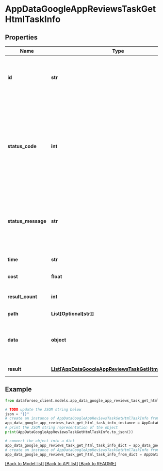 # AppDataGoogleAppReviewsTaskGetHtmlTaskInfo


## Properties

Name | Type | Description | Notes
------------ | ------------- | ------------- | -------------
**id** | **str** | task identifier unique task identifier in our system in the UUID format | [optional] 
**status_code** | **int** | status code of the task generated by DataForSEO, can be within the following range: 10000-60000 you can find the full list of the response codes here | [optional] 
**status_message** | **str** | informational message of the task you can find the full list of general informational messages here | [optional] 
**time** | **str** | execution time, seconds | [optional] 
**cost** | **float** | total tasks cost, USD | [optional] 
**result_count** | **int** | number of elements in the result array | [optional] 
**path** | **List[Optional[str]]** | URL path | [optional] 
**data** | **object** | contains the same parameters that you specified in the POST request | [optional] 
**result** | [**List[AppDataGoogleAppReviewsTaskGetHtmlResultInfo]**](AppDataGoogleAppReviewsTaskGetHtmlResultInfo.md) | array of results | [optional] 

## Example

```python
from dataforseo_client.models.app_data_google_app_reviews_task_get_html_task_info import AppDataGoogleAppReviewsTaskGetHtmlTaskInfo

# TODO update the JSON string below
json = "{}"
# create an instance of AppDataGoogleAppReviewsTaskGetHtmlTaskInfo from a JSON string
app_data_google_app_reviews_task_get_html_task_info_instance = AppDataGoogleAppReviewsTaskGetHtmlTaskInfo.from_json(json)
# print the JSON string representation of the object
print(AppDataGoogleAppReviewsTaskGetHtmlTaskInfo.to_json())

# convert the object into a dict
app_data_google_app_reviews_task_get_html_task_info_dict = app_data_google_app_reviews_task_get_html_task_info_instance.to_dict()
# create an instance of AppDataGoogleAppReviewsTaskGetHtmlTaskInfo from a dict
app_data_google_app_reviews_task_get_html_task_info_from_dict = AppDataGoogleAppReviewsTaskGetHtmlTaskInfo.from_dict(app_data_google_app_reviews_task_get_html_task_info_dict)
```
[[Back to Model list]](../README.md#documentation-for-models) [[Back to API list]](../README.md#documentation-for-api-endpoints) [[Back to README]](../README.md)


